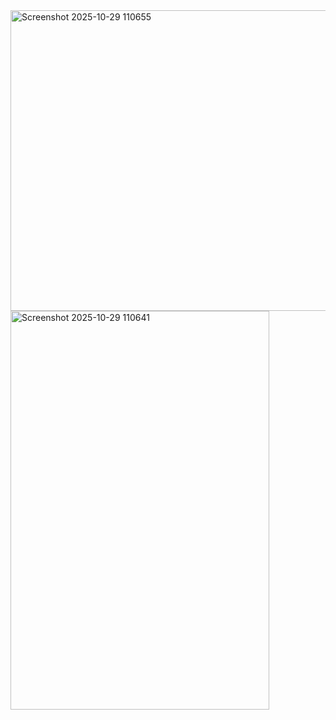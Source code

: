 <img width="701" height="481" alt="Screenshot 2025-10-29 110655" src="https://github.com/user-attachments/assets/3666db2a-6f1b-410c-bdae-624988f5223f" />
<img width="414" height="638" alt="Screenshot 2025-10-29 110641" src="https://github.com/user-attachments/assets/f6abf478-5191-47e7-abfa-cde2113b08d4" />
